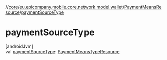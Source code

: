 //[core](../../../index.md)/[eu.epicompany.mobile.core.network.model.wallet](../index.md)/[PaymentMeansResource](index.md)/[paymentSourceType](payment-source-type.md)

# paymentSourceType

[androidJvm]\
val [paymentSourceType](payment-source-type.md): [PaymentMeansTypeResource](../-payment-means-type-resource/index.md)
